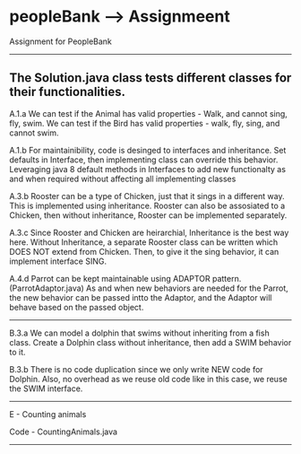 # peopleBank --> Assignmeent
Assignment for PeopleBank


-----------------------------------------
The Solution.java class tests different classes for their functionalities.
-----------------------------------------

A.1.a
We can test if the Animal has valid properties - Walk, and cannot sing, fly, swim.
We can test if the Bird has valid properties - walk, fly, sing, and cannot swim.

A.1.b
For maintainibility, code is desinged to interfaces and inheritance. Set defaults in Interface, then implementing class can override this behavior.
Leveraging java 8 default methods in Interfaces to add new functionalty as and when required without affecting all implementing classes

A.3.b
Rooster can be a type of Chicken, just that it sings in a different way. This is implemented using inheritance.
Rooster can also be assosiated to a Chicken, then without inheritance, Rooster can be implemented separately.

A.3.c
Since Rooster and Chicken are heirarchial, Inheritance is the best way here.
Without Inheritance, a separate Rooster class can be written which DOES NOT extend from Chicken. Then, to give it the sing behavior, it can implement interface SING.

A.4.d
Parrot can be kept maintainable using ADAPTOR pattern. (ParrotAdaptor.java) 
As and when new behaviors are needed for the Parrot, the new behavior can be passed intto the Adaptor, and the Adaptor will behave based on the passed object.


-----------------------------------------
B.3.a
We can model a dolphin that swims without inheriting from a fish class.
Create a Dolphin class without inheritance, then add a SWIM behavior to it.

B.3.b
There is no code duplication since we only write NEW code for Dolphin.
Also, no overhead as we reuse old code like in this case, we reuse the SWIM interface.

-----------------------------------------

E - Counting animals

Code - CountingAnimals.java

-----------------------------------------